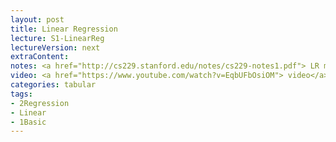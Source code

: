 ```yaml
---
layout: post
title: Linear Regression
lecture: S1-LinearReg
lectureVersion: next
extraContent:
notes: <a href="http://cs229.stanford.edu/notes/cs229-notes1.pdf"> LR more </a> + <a href="https://web.stanford.edu/~hastie/ElemStatLearn/">ELS Ch3.2</a>
video: <a href="https://www.youtube.com/watch?v=EqbUFbOsiOM"> video</a>
categories: tabular
tags:
- 2Regression
- Linear
- 1Basic
---
```

